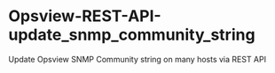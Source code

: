 # Opsview-REST-API-update_snmp_community_string
Update Opsview SNMP Community string on many hosts via REST API
